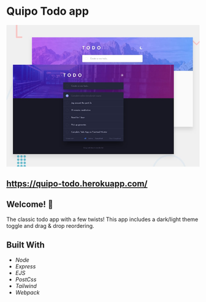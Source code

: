 # Quipo Todo app

![Design preview for the Todo app coding challenge](./design/desktop-preview.jpg)

## https://quipo-todo.herokuapp.com/

## Welcome! 👋
The classic todo app with a few twists! This app includes a dark/light theme toggle and drag & drop reordering.

## Built With
* *Node*
* *Express*
* *EJS*
* *PostCss*
* *Tailwind*
* *Webpack*
